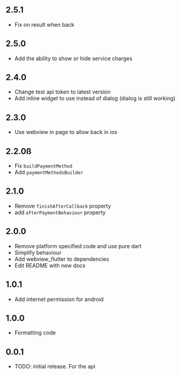 ## 2.5.1

* Fix on result when back

## 2.5.0

* Add the ability to show or hide service charges

## 2.4.0

* Change test api token to latest version
* Add inline widget to use instead of dialog (dialog is still working)

## 2.3.0

* Use webview in page to allow back in ios

## 2.2.0ß

* Fix `buildPaymentMethod`
* Add `paymentMethodsBuilder`

## 2.1.0

* Remove `finishAfterCallback` property
* add `afterPaymentBehaviour` property

## 2.0.0

* Remove platform specified code and use pure dart
* Simplify behaviour
* Add webview_flutter to dependencies
* Edit README with new docs

## 1.0.1

* Add internet permission for android

## 1.0.0

* Formatting code

## 0.0.1

* TODO: initial release. For the api
